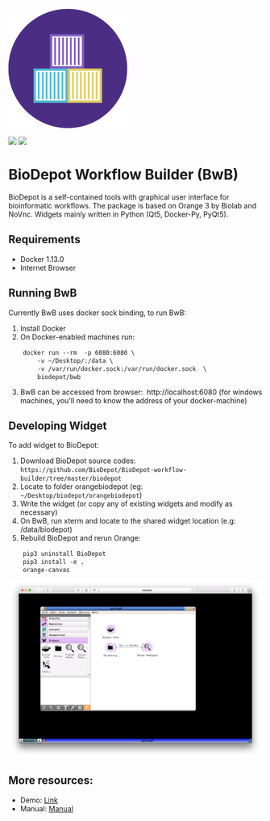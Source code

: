 ![BwB](Media/logo.png)

[![](https://images.microbadger.com/badges/image/biodepot/bwb.svg)](https://microbadger.com/images/biodepot/bwb "Get your own image badge on microbadger.com")  [![](https://images.microbadger.com/badges/version/biodepot/bwb.svg)](https://microbadger.com/images/biodepot/bwb "Get your own version badge on microbadger.com")


# BioDepot Workflow Builder (BwB)

BioDepot is a self-contained tools with graphical user interface for bioinformatic workflows. The package is based on Orange 3 by Biolab and NoVnc. Widgets mainly written in Python (Qt5, Docker-Py, PyQt5).

## Requirements  

- Docker 1.13.0  
- Internet Browser  

## Running BwB
Currently BwB uses docker sock binding, to run BwB:

1. Install Docker   
2. On Docker-enabled machines run:  
```  
    docker run --rm  -p 6080:6080 \
        -v ~/Desktop/:/data \
        -v /var/run/docker.sock:/var/run/docker.sock  \
        biodepot/bwb 
```
3. BwB can be accessed from browser:  http://localhost:6080 (for windows machines, you'll need to know the address of your docker-machine)  



## Developing Widget
To add widget to BioDepot:

1. Download BioDepot source codes:  `https://github.com/BioDepot/BioDepot-workflow-builder/tree/master/biodepot`    
2. Locate to folder orangebiodepot (eg: `~/Desktop/biodepot/orangebiodepot`)   
3. Write the widget (or copy any of existing widgets and modify as necessary)   
4. On BwB, run xterm and locate to the shared widget location (e.g: /data/biodepot)   
5. Rebuild BioDepot and rerun Orange:   

```
    pip3 uninstall BioDepot 
    pip3 install -e .
    orange-canvas
```

![Screenshot](Media/Screenshot.png)

## More resources:
- Demo: [Link](https://drive.google.com/file/d/0B6xuS_tbRDJ0RzN6NlJ0T1U4VUU/view?usp=sharing)
- Manual: [Manual](https://github.com/kristiyanto/BioDepot-workflow-builder/blob/master/simplified_manual.pdf)